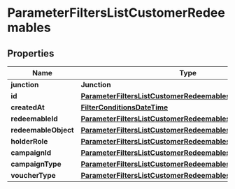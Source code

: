

# ParameterFiltersListCustomerRedeemables


## Properties

| Name | Type | Description |
|------------ | ------------- | ------------- |
|**junction** | **Junction** |  |
|**id** | [**ParameterFiltersListCustomerRedeemablesId**](ParameterFiltersListCustomerRedeemablesId.md) |  |
|**createdAt** | [**FilterConditionsDateTime**](FilterConditionsDateTime.md) |  |
|**redeemableId** | [**ParameterFiltersListCustomerRedeemablesRedeemableId**](ParameterFiltersListCustomerRedeemablesRedeemableId.md) |  |
|**redeemableObject** | [**ParameterFiltersListCustomerRedeemablesRedeemableObject**](ParameterFiltersListCustomerRedeemablesRedeemableObject.md) |  |
|**holderRole** | [**ParameterFiltersListCustomerRedeemablesHolderRole**](ParameterFiltersListCustomerRedeemablesHolderRole.md) |  |
|**campaignId** | [**ParameterFiltersListCustomerRedeemablesCampaignId**](ParameterFiltersListCustomerRedeemablesCampaignId.md) |  |
|**campaignType** | [**ParameterFiltersListCustomerRedeemablesCampaignType**](ParameterFiltersListCustomerRedeemablesCampaignType.md) |  |
|**voucherType** | [**ParameterFiltersListCustomerRedeemablesVoucherType**](ParameterFiltersListCustomerRedeemablesVoucherType.md) |  |



